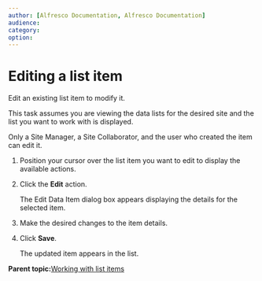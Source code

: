```yaml
---
author: [Alfresco Documentation, Alfresco Documentation]
audience: 
category: 
option: 
---
```


# Editing a list item

Edit an existing list item to modify it.

This task assumes you are viewing the data lists for the desired site and the list you want to work with is displayed.

Only a Site Manager, a Site Collaborator, and the user who created the item can edit it.

1.  Position your cursor over the list item you want to edit to display the available actions.

2.  Click the **Edit** action.

    The Edit Data Item dialog box appears displaying the details for the selected item.

3.  Make the desired changes to the item details.

4.  Click **Save**.

    The updated item appears in the list.


**Parent topic:**[Working with list items](../concepts/datalists-items.md)

